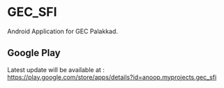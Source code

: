 # GEC_SFI
Android Application for GEC Palakkad.

## Google Play

Latest update will be available at : 
https://play.google.com/store/apps/details?id=anoop.myprojects.gec_sfi
